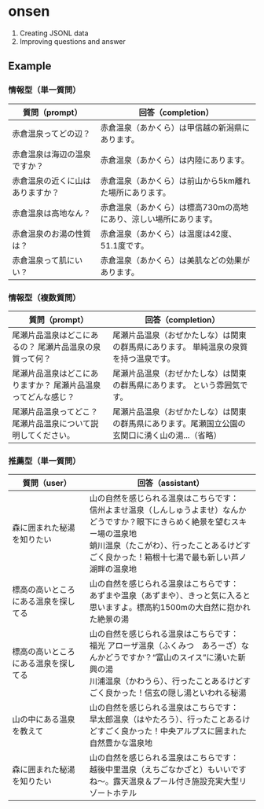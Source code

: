 # onsen

1. Creating JSONL data
2. Improving questions and answer


## Example

### 情報型（単一質問）

| 質問（prompt） | 回答（completion） |
|----------------|--------------------|
| 赤倉温泉ってどの辺？ | 赤倉温泉（あかくら）は甲信越の新潟県にあります。 |
| 赤倉温泉は海辺の温泉ですか？ | 赤倉温泉（あかくら）は内陸にあります。 |
| 赤倉温泉の近くに山はありますか？ | 赤倉温泉（あかくら）は前山から5km離れた場所にあります。 |
| 赤倉温泉は高地なん？ | 赤倉温泉（あかくら）は標高730mの高地にあり、涼しい場所にあります。 |
| 赤倉温泉のお湯の性質は？ | 赤倉温泉（あかくら）は温度は42度、51.1度です。 |
| 赤倉温泉って肌にいい？ | 赤倉温泉（あかくら）は美肌などの効果があります。 |

### 情報型（複数質問）

| 質問（prompt） | 回答（completion） |
|----------------|--------------------|
| 尾瀬片品温泉はどこにあるの？ 尾瀬片品温泉の泉質って何？ | 尾瀬片品温泉（おぜかたしな）は関東の群馬県にあります。 単純温泉の泉質を持つ温泉です。 |
| 尾瀬片品温泉はどこにありますか？ 尾瀬片品温泉ってどんな感じ？ | 尾瀬片品温泉（おぜかたしな）は関東の群馬県にあります。 という雰囲気です。 |
| 尾瀬片品温泉ってどこ？ 尾瀬片品温泉について説明してください。 | 尾瀬片品温泉（おぜかたしな）は関東の群馬県にあります。尾瀬国立公園の玄関口に湧く山の湯...（省略） |

### 推薦型（単一質問）

| 質問（user） | 回答（assistant） |
|--------------|------------------|
| 森に囲まれた秘湯を知りたい | 山の自然を感じられる温泉はこちらです：<br>信州よませ温泉（しんしゅうよませ）なんかどうですか？眼下にきらめく絶景を望むスキー場の温泉地<br>蛸川温泉（たこがわ）、行ったことあるけどすごく良かった！箱根十七湯で最も新しい芦ノ湖畔の温泉地 |
| 標高の高いところにある温泉を探してる | 山の自然を感じられる温泉はこちらです：<br>あずまや温泉（あずまや）、きっと気に入ると思いますよ。標高約1500mの大自然に抱かれた絶景の湯 |
| 標高の高いところにある温泉を探してる | 山の自然を感じられる温泉はこちらです：<br>福光 アローザ温泉（ふくみつ　あろーざ）なんかどうですか？“富山のスイス”に湧いた新興の湯<br>川浦温泉（かわうら）、行ったことあるけどすごく良かった！信玄の隠し湯といわれる秘湯 |
| 山の中にある温泉を教えて | 山の自然を感じられる温泉はこちらです：<br>早太郎温泉（はやたろう）、行ったことあるけどすごく良かった！中央アルプスに囲まれた自然豊かな温泉地 |
| 森に囲まれた秘湯を知りたい | 山の自然を感じられる温泉はこちらです：<br>越後中里温泉（えちごなかざと）もいいですね〜。露天温泉＆プール付き施設充実大型リゾートホテル |



